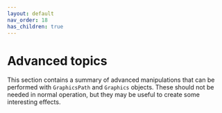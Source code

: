 ```yaml
---
layout: default
nav_order: 18
has_children: true
---
```


# Advanced topics

This section contains a summary of advanced manipulations that can be performed with `GraphicsPath` and `Graphics` objects. These should not be needed in normal operation, but they may be useful to create some interesting effects.